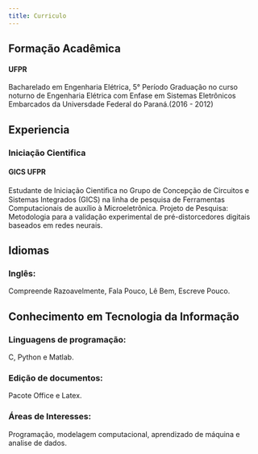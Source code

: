 ```yaml
---
title: Curriculo
---
```


## Formação Acadêmica
#### UFPR
Bacharelado em Engenharia Elétrica, 5° Período Graduação no curso noturno de Engenharia Elétrica com Enfase em Sistemas Eletrônicos Embarcados da Universdade Federal do Paraná.(2016 - 2012)

## Experiencia
### Iniciação Cientifica
#### GICS UFPR
Estudante de Iniciação Cientiﬁca no Grupo de Concepção de Circuitos e Sistemas Integrados (GICS) na linha de pesquisa de Ferramentas Computacionais de auxílio à Microeletrônica. Projeto de Pesquisa: Metodologia para a validação experimental de pré-distorcedores digitais baseados em redes neurais.

## Idiomas
### Inglês:
Compreende Razoavelmente, Fala Pouco, Lê Bem, Escreve Pouco.

## Conhecimento em Tecnologia da Informação
### Linguagens de programação: 
C, Python e Matlab.

### Edição de documentos: 
Pacote Office e Latex.

### Áreas de Interesses: 
Programação, modelagem computacional, aprendizado de máquina e analise de dados.
